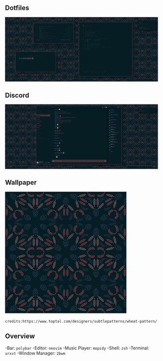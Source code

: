 ## Dotfiles
![alt text](setup.png)

## Discord
![alt text](discord.png)

## Wallpaper
![alt text](wall.png)

```credits:https://www.toptal.com/designers/subtlepatterns/wheat-pattern/```

## Overview
-Bar: ```polybar```
-Editor: ```neovim```
-Music Player: ```mopidy```
-Shell: ```zsh```
-Terminal: ```urxvt```
-Window Manager: ```2bwm```
